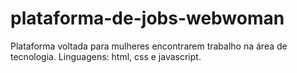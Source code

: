 # plataforma-de-jobs-webwoman
Plataforma voltada para mulheres encontrarem trabalho na área de tecnologia. Linguagens: html, css e javascript.
